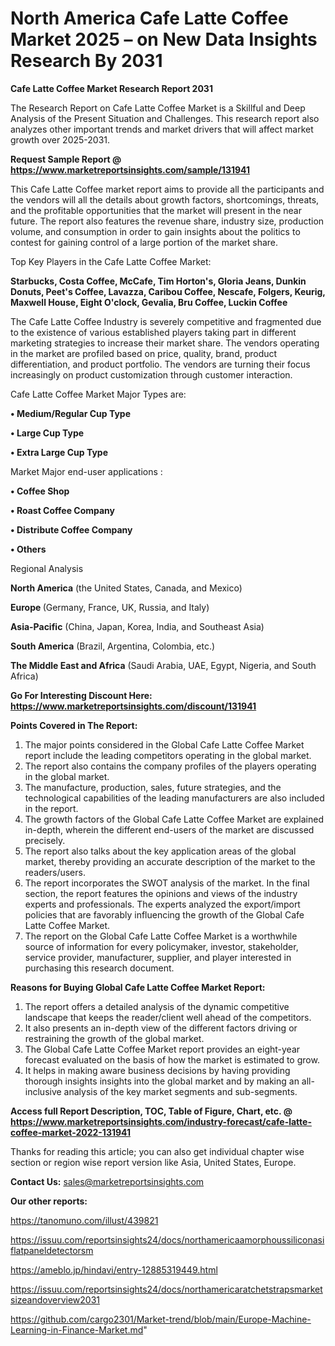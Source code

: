 # North America Cafe Latte Coffee Market 2025 – on New Data Insights Research By 2031

<strong>Cafe Latte Coffee Market Research Report 2031</strong>

The Research Report on Cafe Latte Coffee Market is a Skillful and Deep Analysis of the Present Situation and Challenges. This research report also analyzes other important trends and market drivers that will affect market growth over 2025-2031.

<strong>Request Sample Report @ <a href=https://www.marketreportsinsights.com/sample/131941>https://www.marketreportsinsights.com/sample/131941</a></strong>

This Cafe Latte Coffee market report aims to provide all the participants and the vendors will all the details about growth factors, shortcomings, threats, and the profitable opportunities that the market will present in the near future. The report also features the revenue share, industry size, production volume, and consumption in order to gain insights about the politics to contest for gaining control of a large portion of the market share.

Top Key Players in the Cafe Latte Coffee Market:

<strong>Starbucks, Costa Coffee, McCafe, Tim Horton's, Gloria Jeans, Dunkin Donuts, Peet's Coffee, Lavazza, Caribou Coffee, Nescafe, Folgers, Keurig, Maxwell House, Eight O'clock, Gevalia, Bru Coffee, Luckin Coffee</strong>

The Cafe Latte Coffee Industry is severely competitive and fragmented due to the existence of various established players taking part in different marketing strategies to increase their market share. The vendors operating in the market are profiled based on price, quality, brand, product differentiation, and product portfolio. The vendors are turning their focus increasingly on product customization through customer interaction.

Cafe Latte Coffee Market Major Types are:

<strong>• Medium/Regular Cup Type

• Large Cup Type

• Extra Large Cup Type</strong>

Market Major end-user applications :

<strong>• Coffee Shop

• Roast Coffee Company

• Distribute Coffee Company

• Others</strong>

Regional Analysis

</u><strong><b>North America</b></strong> (the United States, Canada, and Mexico)

<strong><b>Europe </b></strong>(Germany, France, UK, Russia, and Italy)

<strong><b>Asia-Pacific</b></strong> (China, Japan, Korea, India, and Southeast Asia)

<strong><b>South America</b></strong> (Brazil, Argentina, Colombia, etc.)

<strong><b>The Middle East and Africa</b></strong> (Saudi Arabia, UAE, Egypt, Nigeria, and South Africa)

<strong>Go For Interesting Discount Here: <a href=https://www.marketreportsinsights.com/discount/131941>https://www.marketreportsinsights.com/discount/131941</a></strong>

<strong>Points Covered in The Report:</strong>
<ol>
  <li>The major points considered in the Global Cafe Latte Coffee Market report include the leading competitors operating in the global market.</li>
  <li>The report also contains the company profiles of the players operating in the global market.</li>
  <li>The manufacture, production, sales, future strategies, and the technological capabilities of the leading manufacturers are also included in the report.</li>
  <li>The growth factors of the Global Cafe Latte Coffee Market are explained in-depth, wherein the different end-users of the market are discussed precisely.</li>
  <li>The report also talks about the key application areas of the global market, thereby providing an accurate description of the market to the readers/users.</li>
  <li>The report incorporates the SWOT analysis of the market. In the final section, the report features the opinions and views of the industry experts and professionals. The experts analyzed the export/import policies that are favorably influencing the growth of the Global Cafe Latte Coffee Market.</li>
  <li>The report on the Global Cafe Latte Coffee Market is a worthwhile source of information for every policymaker, investor, stakeholder, service provider, manufacturer, supplier, and player interested in purchasing this research document.</li>
</ol>
<strong>Reasons for Buying Global Cafe Latte Coffee Market Report:</strong>

<ol>
  <li>The report offers a detailed analysis of the dynamic competitive landscape that keeps the reader/client well ahead of the competitors.</li>
  <li>It also presents an in-depth view of the different factors driving or restraining the growth of the global market.</li>
  <li>The Global Cafe Latte Coffee Market report provides an eight-year forecast evaluated on the basis of how the market is estimated to grow.</li>
  <li>It helps in making aware business decisions by having providing thorough insights insights into the global market and by making an all-inclusive analysis of the key market segments and sub-segments.</li>
</ol>
<strong>Access full Report Description, TOC, Table of Figure, Chart, etc. @ <a href=https://www.marketreportsinsights.com/industry-forecast/cafe-latte-coffee-market-2022-131941>https://www.marketreportsinsights.com/industry-forecast/cafe-latte-coffee-market-2022-131941</a></strong>


Thanks for reading this article; you can also get individual chapter wise section or region wise report version like Asia, United States, Europe.

<strong>Contact Us:</strong>
sales@marketreportsinsights.com

<strong>Our other reports:</strong>

<a href=https://tanomuno.com/illust/439821>https://tanomuno.com/illust/439821</a>

<a href=https://issuu.com/reportsinsights24/docs/northamericaamorphoussiliconasiflatpaneldetectorsm>https://issuu.com/reportsinsights24/docs/northamericaamorphoussiliconasiflatpaneldetectorsm</a>

<a href=https://ameblo.jp/hindavi/entry-12885319449.html>https://ameblo.jp/hindavi/entry-12885319449.html</a>

<a href=https://issuu.com/reportsinsights24/docs/northamericaratchetstrapsmarketsizeandoverview2031>https://issuu.com/reportsinsights24/docs/northamericaratchetstrapsmarketsizeandoverview2031</a>

<a href=https://github.com/cargo2301/Market-trend/blob/main/Europe-Machine-Learning-in-Finance-Market.md>https://github.com/cargo2301/Market-trend/blob/main/Europe-Machine-Learning-in-Finance-Market.md</a>"
